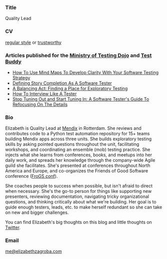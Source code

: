 ### Title

Quality Lead

### CV
[regular style](../../assets/resumes/EZresume.pdf) or [trustworthy](../../assets/resumes/trustworthy-resume.pdf)


### Articles published for the [Ministry of Testing Dojo](https://dojo.ministryoftesting.com/) and [Test Buddy](https://www.testbuddy.co/)

- [How To Use Mind Maps To Develop Clarity With Your Software Testing Strategy](https://ministryoftesting.com/dojo/lessons/mind-maps-made-easy)
- [Defining Story Completion As A Software Tester](https://www.ministryoftesting.com/dojo/lessons/defining-story-completion-as-a-software-tester)
- [A Balancing Act: Finding a Place for Exploratory Testing](https://www.testbuddy.co/blog/a-balancing-act-finding-a-place-for-exploratory-testing)
- [How To Interview Like A Tester](https://www.ministryoftesting.com/dojo/lessons/how-to-interview-like-a-tester)
- [Stop Tuning Out and Start Tuning In: A Software Tester&#39;s Guide To Refocusing On The Details](https://www.ministryoftesting.com/dojo/lessons/a-software-tester-s-guide-to-refocusing)

### Bio

Elizabeth is Quality Lead at [Mendix](https://www.mendix.com/) in Rotterdam. She reviews and contributes code to a Python test automation repository for 15+ teams building Mendix apps across three units. She builds exploratory testing skills by asking pointed questions throughout the unit, facilitating workshops, and coordinating an ensemble (mob) testing practice. She injects what she learns from conferences, books, and meetups into her daily work, and spreads her knowledge through the company-wide Agile guild she facilitates. She's presented at conferences throughout North America and Europe, and co-organizes the Friends of Good Software conference ([FroGS conf](http://frogsconf.nl/)). 

She coaches people to success when possible, but isn't afraid to direct when necessary. She's the go-to person for things like supporting new presenters, reviewing documentation, navigating tricky organizational questions, and thinking critically about what we're building. Her goal is to guide enough testers, leads, etc. to make herself redundant so she can take on new and bigger challenges. 

You can find Elizabeth's big thoughts on this blog and little thoughts on [Twitter](https://twitter.com/ezagroba). 

### Email
[me@elizabethzagroba.com](mailto:me@elizabethzagroba.com)